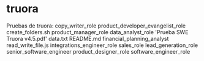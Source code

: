 # truora
Pruebas de truora:
copy_writer_role
product_developer_evangelist_role
create_folders.sh
product_manager_role
data_analyst_role
'Prueba SWE Truora v4.5.pdf'
data.txt
README.md
financial_planning_analyst
read_write_file.js
integrations_engineer_role
sales_role
lead_generation_role
senior_software_engineer
product_designer_role
software_engineer_role
